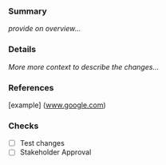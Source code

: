 ### Summary
_provide on overview..._

### Details
_More more context to describe the changes..._

### References
[example] (www.google.com)

### Checks
- [ ] Test changes
- [ ] Stakeholder Approval
